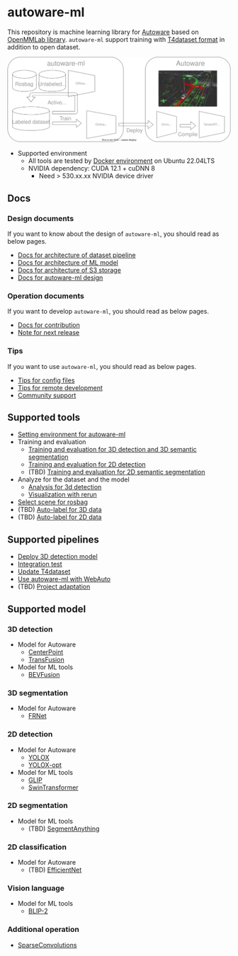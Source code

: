 # autoware-ml

This repository is machine learning library for [Autoware](https://github.com/autowarefoundation/autoware) based on [OpenMMLab library](https://github.com/open-mmlab).
`autoware-ml` support training with [T4dataset format](https://github.com/tier4/tier4_perception_dataset) in addition to open dataset.

![](/docs/fig/autoware-ml.drawio.svg)

- Supported environment
  - All tools are tested by [Docker environment](Dockerfile) on Ubuntu 22.04LTS
  - NVIDIA dependency: CUDA 12.1 + cuDNN 8
    - Need > 530.xx.xx NVIDIA device driver

## Docs
### Design documents

If you want to know about the design of `autoware-ml`, you should read as below pages.

- [Docs for architecture of dataset pipeline](/docs/design/architecture_dataset.md)
- [Docs for architecture of ML model](/docs/design/architecture_model.md)
- [Docs for architecture of S3 storage](/docs/design/architecture_s3.md)
- [Docs for autoware-ml design](/docs/design/autoware_ml_design.md)

### Operation documents

If you want to develop `autoware-ml`, you should read as below pages.

- [Docs for contribution](/docs/operation/contribution.md)
- [Note for next release](/docs/operation/release_note.md)

### Tips

If you want to use `autoware-ml`, you should read as below pages.

- [Tips for config files](/docs/tips/config.md)
- [Tips for remote development](/docs/tips/remote_development.md)
- [Community support](/docs/tips/community_support.md)

## Supported tools

- [Setting environment for autoware-ml](/tools/setting_environment/)
- Training and evaluation
  - [Training and evaluation for 3D detection and 3D semantic segmentation](/tools/detection3d/)
  - [Training and evaluation for 2D detection](/tools/detection2d/)
  - (TBD) [Training and evaluation for 2D semantic segmentation](/tools/segmentation2d/)
- Analyze for the dataset and the model
  - [Analysis for 3d detection](/tools/analysus_3d)
  - [Visualization with rerun](/tools/rerun_visualization)
- [Select scene for rosbag](/tools/scene_selector/)
- (TBD) [Auto-label for 3D data](/tools/auto_labeling_3d/)
- (TBD) [Auto-label for 2D data](/tools/auto_labeling_2d/)

## Supported pipelines

- [Deploy 3D detection model](/pipelines/deploy_detection3d/)
- [Integration test](/pipelines/test_integration/)
- [Update T4dataset](/pipelines/update_t4dataset/)
- [Use autoware-ml with WebAuto](/pipelines/webauto/)
- (TBD) [Project adaptation](/pipelines/project_adaptation/)

## Supported model
### 3D detection

- Model for Autoware
  - [CenterPoint](projects/CenterPoint/)
  - [TransFusion](projects/TransFusion/)
- Model for ML tools
  - [BEVFusion](projects/BEVFusion/)

### 3D segmentation

- Model for Autoware
  - [FRNet](projects/FRNet/)

### 2D detection

- Model for Autoware
  - [YOLOX](projects/YOLOX/)
  - [YOLOX-opt](projects/YOLOX-opt/)
- Model for ML tools
  - [GLIP](projects/GLIP/)
  - [SwinTransformer](projects/SwinTransformer/)

### 2D segmentation

- Model for ML tools
  - (TBD) [SegmentAnything](projects/SegmentAnything/)

### 2D classification

- Model for Autoware
  - (TBD) [EfficientNet](projects/EfficientNet/)

### Vision language

- Model for ML tools
  - [BLIP-2](projects/BLIP-2/)

### Additional operation

- [SparseConvolutions](projects/SparseConvolution/)
